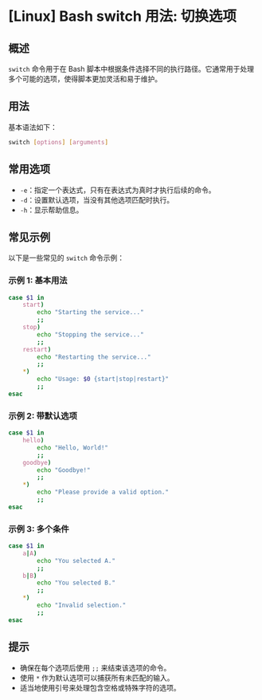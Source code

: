 # [Linux] Bash switch 用法: 切换选项

## 概述
`switch` 命令用于在 Bash 脚本中根据条件选择不同的执行路径。它通常用于处理多个可能的选项，使得脚本更加灵活和易于维护。

## 用法
基本语法如下：
```bash
switch [options] [arguments]
```

## 常用选项
- `-e`：指定一个表达式，只有在表达式为真时才执行后续的命令。
- `-d`：设置默认选项，当没有其他选项匹配时执行。
- `-h`：显示帮助信息。

## 常见示例
以下是一些常见的 `switch` 命令示例：

### 示例 1: 基本用法
```bash
case $1 in
    start)
        echo "Starting the service..."
        ;;
    stop)
        echo "Stopping the service..."
        ;;
    restart)
        echo "Restarting the service..."
        ;;
    *)
        echo "Usage: $0 {start|stop|restart}"
        ;;
esac
```

### 示例 2: 带默认选项
```bash
case $1 in
    hello)
        echo "Hello, World!"
        ;;
    goodbye)
        echo "Goodbye!"
        ;;
    *)
        echo "Please provide a valid option."
        ;;
esac
```

### 示例 3: 多个条件
```bash
case $1 in
    a|A)
        echo "You selected A."
        ;;
    b|B)
        echo "You selected B."
        ;;
    *)
        echo "Invalid selection."
        ;;
esac
```

## 提示
- 确保在每个选项后使用 `;;` 来结束该选项的命令。
- 使用 `*` 作为默认选项可以捕获所有未匹配的输入。
- 适当地使用引号来处理包含空格或特殊字符的选项。